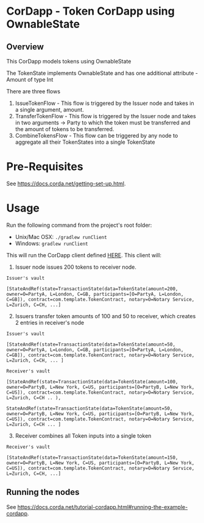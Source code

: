 # CorDapp - Token CorDapp using OwnableState

## Overview
This CorDapp models tokens using OwnableState

The TokenState implements OwnableState and has one additional attribute - Amount of type Int


There are three flows
1. IssueTokenFlow - This flow is triggered by the Issuer node and takes in a single argument, amount.
2. TransferTokenFlow - This flow is triggered by the Issuer node and takes in two arguments -> Party to which the token must be transferred and the amount of tokens to be transferred.
3. CombineTokensFlow - This flow can be triggered by any node to aggregate all their TokenStates into a single TokenState

# Pre-Requisites

See https://docs.corda.net/getting-set-up.html.

# Usage
Run the following command from the project's root folder:

* Unix/Mac OSX: `./gradlew runClient`
* Windows: `gradlew runClient`

This will run the CorDapp client defined [HERE](clients/src/main/kotlin/com/template/Client.kt). This client will:

1. Issuer node issues 200 tokens to receiver node.
```
Issuer's vault

[StateAndRef(state=TransactionState(data=TokenState(amount=200, owner=O=PartyA, L=London, C=GB, participants=[O=PartyA, L=London, C=GB]), contract=com.template.TokenContract, notary=O=Notary Service, L=Zurich, C=CH, ...]
```

2. Issuers transfer token amounts of 100 and 50 to receiver, which creates 2 entries in receiver's node
```
Issuer's vault

[StateAndRef(state=TransactionState(data=TokenState(amount=50, owner=O=PartyA, L=London, C=GB, participants=[O=PartyA, L=London, C=GB]), contract=com.template.TokenContract, notary=O=Notary Service, L=Zurich, C=CH, ... ]
```
```
Receiver's vault 

[StateAndRef(state=TransactionState(data=TokenState(amount=100, owner=O=PartyB, L=New York, C=US, participants=[O=PartyB, L=New York, C=US]), contract=com.template.TokenContract, notary=O=Notary Service, L=Zurich, C=CH .. ), 

StateAndRef(state=TransactionState(data=TokenState(amount=50, owner=O=PartyB, L=New York, C=US, participants=[O=PartyB, L=New York, C=US]), contract=com.template.TokenContract, notary=O=Notary Service, L=Zurich, C=CH ... ]
```

3. Receiver combines all Token inputs into a single token
```
Receiver's vault

[StateAndRef(state=TransactionState(data=TokenState(amount=150, owner=O=PartyB, L=New York, C=US, participants=[O=PartyB, L=New York, C=US]), contract=com.template.TokenContract, notary=O=Notary Service, L=Zurich, C=CH, ...]
```

## Running the nodes

See https://docs.corda.net/tutorial-cordapp.html#running-the-example-cordapp.
